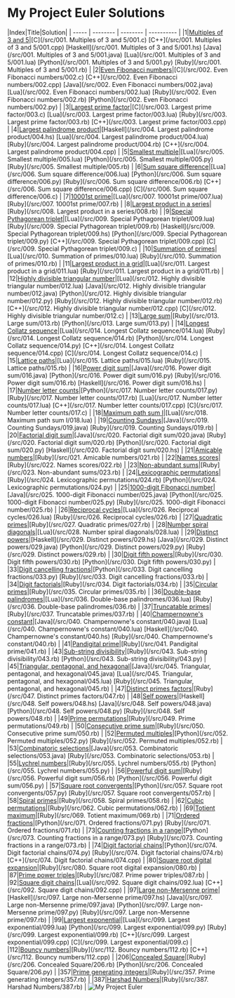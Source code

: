 My Project Euler Solutions
========
|Index|Title|Solution|
| ----- | -------- | -------- | ---------- |
|1|[Multiples of 3 and 5](https://projecteuler.net/problem=1)|[C](/src/001. Multiples of 3 and 5/001.c) [C++](/src/001. Multiples of 3 and 5/001.cpp) [Haskell](/src/001. Multiples of 3 and 5/001.hs) [Java](/src/001. Multiples of 3 and 5/001.java) [Lua](/src/001. Multiples of 3 and 5/001.lua) [Python](/src/001. Multiples of 3 and 5/001.py) [Ruby](/src/001. Multiples of 3 and 5/001.rb) |
|2|[Even Fibonacci numbers](https://projecteuler.net/problem=2)|[C](/src/002. Even Fibonacci numbers/002.c) [C++](/src/002. Even Fibonacci numbers/002.cpp) [Java](/src/002. Even Fibonacci numbers/002.java) [Lua](/src/002. Even Fibonacci numbers/002.lua) [Ruby](/src/002. Even Fibonacci numbers/002.rb) [Python](/src/002. Even Fibonacci numbers/002.py) |
|3|[Largest prime factor](https://projecteuler.net/problem=3)|[C](/src/003. Largest prime factor/003.c) [Lua](/src/003. Largest prime factor/003.lua) [Ruby](/src/003. Largest prime factor/003.rb) [C++](/src/003. Largest prime factor/003.cpp) |
|4|[Largest palindrome product](https://projecteuler.net/problem=4)|[Haskell](/src/004. Largest palindrome product/004.hs) [Lua](/src/004. Largest palindrome product/004.lua) [Ruby](/src/004. Largest palindrome product/004.rb) [C++](/src/004. Largest palindrome product/004.cpp) |
|5|[Smallest multiple](https://projecteuler.net/problem=5)|[Lua](/src/005. Smallest multiple/005.lua) [Python](/src/005. Smallest multiple/005.py) [Ruby](/src/005. Smallest multiple/005.rb) |
|6|[Sum square difference](https://projecteuler.net/problem=6)|[Lua](/src/006. Sum square difference/006.lua) [Python](/src/006. Sum square difference/006.py) [Ruby](/src/006. Sum square difference/006.rb) [C++](/src/006. Sum square difference/006.cpp) [C](/src/006. Sum square difference/006.c) |
|7|[10001st prime](https://projecteuler.net/problem=7)|[Lua](/src/007. 10001st prime/007.lua) [Ruby](/src/007. 10001st prime/007.rb) |
|8|[Largest product in a series](https://projecteuler.net/problem=8)|[Ruby](/src/008. Largest product in a series/008.rb) |
|9|[Special Pythagorean triplet](https://projecteuler.net/problem=9)|[Lua](/src/009. Special Pythagorean triplet/009.lua) [Ruby](/src/009. Special Pythagorean triplet/009.rb) [Haskell](/src/009. Special Pythagorean triplet/009.hs) [Python](/src/009. Special Pythagorean triplet/009.py) [C++](/src/009. Special Pythagorean triplet/009.cpp) [C](/src/009. Special Pythagorean triplet/009.c) |
|10|[Summation of primes](https://projecteuler.net/problem=10)|[Lua](/src/010. Summation of primes/010.lua) [Ruby](/src/010. Summation of primes/010.rb) |
|11|[Largest product in a grid](https://projecteuler.net/problem=11)|[Lua](/src/011. Largest product in a grid/011.lua) [Ruby](/src/011. Largest product in a grid/011.rb) |
|12|[Highly divisible triangular number](https://projecteuler.net/problem=12)|[Lua](/src/012. Highly divisible triangular number/012.lua) [Java](/src/012. Highly divisible triangular number/012.java) [Python](/src/012. Highly divisible triangular number/012.py) [Ruby](/src/012. Highly divisible triangular number/012.rb) [C++](/src/012. Highly divisible triangular number/012.cpp) [C](/src/012. Highly divisible triangular number/012.c) |
|13|[Large sum](https://projecteuler.net/problem=13)|[Ruby](/src/013. Large sum/013.rb) [Python](/src/013. Large sum/013.py) |
|14|[Longest Collatz sequence](https://projecteuler.net/problem=14)|[Lua](/src/014. Longest Collatz sequence/014.lua) [Ruby](/src/014. Longest Collatz sequence/014.rb) [Python](/src/014. Longest Collatz sequence/014.py) [C++](/src/014. Longest Collatz sequence/014.cpp) [C](/src/014. Longest Collatz sequence/014.c) |
|15|[Lattice paths](https://projecteuler.net/problem=15)|[Lua](/src/015. Lattice paths/015.lua) [Ruby](/src/015. Lattice paths/015.rb) |
|16|[Power digit sum](https://projecteuler.net/problem=16)|[Java](/src/016. Power digit sum/016.java) [Python](/src/016. Power digit sum/016.py) [Ruby](/src/016. Power digit sum/016.rb) [Haskell](/src/016. Power digit sum/016.hs) |
|17|[Number letter counts](https://projecteuler.net/problem=17)|[Python](/src/017. Number letter counts/017.py) [Ruby](/src/017. Number letter counts/017.rb) [Lua](/src/017. Number letter counts/017.lua) [C++](/src/017. Number letter counts/017.cpp) [C](/src/017. Number letter counts/017.c) |
|18|[Maximum path sum I](https://projecteuler.net/problem=18)|[Lua](/src/018. Maximum path sum I/018.lua) |
|19|[Counting Sundays](https://projecteuler.net/problem=19)|[Java](/src/019. Counting Sundays/019.java) [Ruby](/src/019. Counting Sundays/019.rb) |
|20|[Factorial digit sum](https://projecteuler.net/problem=20)|[Java](/src/020. Factorial digit sum/020.java) [Ruby](/src/020. Factorial digit sum/020.rb) [Python](/src/020. Factorial digit sum/020.py) [Haskell](/src/020. Factorial digit sum/020.hs) |
|21|[Amicable numbers](https://projecteuler.net/problem=21)|[Ruby](/src/021. Amicable numbers/021.rb) |
|22|[Names scores](https://projecteuler.net/problem=22)|[Ruby](/src/022. Names scores/022.rb) |
|23|[Non-abundant sums](https://projecteuler.net/problem=23)|[Ruby](/src/023. Non-abundant sums/023.rb) |
|24|[Lexicographic permutations](https://projecteuler.net/problem=24)|[Ruby](/src/024. Lexicographic permutations/024.rb) [Python](/src/024. Lexicographic permutations/024.py) |
|25|[1000-digit Fibonacci number](https://projecteuler.net/problem=25)|[Java](/src/025. 1000-digit Fibonacci number/025.java) [Python](/src/025. 1000-digit Fibonacci number/025.py) [Ruby](/src/025. 1000-digit Fibonacci number/025.rb) |
|26|[Reciprocal cycles](https://projecteuler.net/problem=26)|[Lua](/src/026. Reciprocal cycles/026.lua) [Ruby](/src/026. Reciprocal cycles/026.rb) |
|27|[Quadratic primes](https://projecteuler.net/problem=27)|[Ruby](/src/027. Quadratic primes/027.rb) |
|28|[Number spiral diagonals](https://projecteuler.net/problem=28)|[Lua](/src/028. Number spiral diagonals/028.lua) |
|29|[Distinct powers](https://projecteuler.net/problem=29)|[Haskell](/src/029. Distinct powers/029.hs) [Java](/src/029. Distinct powers/029.java) [Python](/src/029. Distinct powers/029.py) [Ruby](/src/029. Distinct powers/029.rb) |
|30|[Digit fifth powers](https://projecteuler.net/problem=30)|[Ruby](/src/030. Digit fifth powers/030.rb) [Python](/src/030. Digit fifth powers/030.py) |
|33|[Digit cancelling fractions](https://projecteuler.net/problem=33)|[Python](/src/033. Digit cancelling fractions/033.py) [Ruby](/src/033. Digit cancelling fractions/033.rb) |
|34|[Digit factorials](https://projecteuler.net/problem=34)|[Ruby](/src/034. Digit factorials/034.rb) |
|35|[Circular primes](https://projecteuler.net/problem=35)|[Ruby](/src/035. Circular primes/035.rb) |
|36|[Double-base palindromes](https://projecteuler.net/problem=36)|[Lua](/src/036. Double-base palindromes/036.lua) [Ruby](/src/036. Double-base palindromes/036.rb) |
|37|[Truncatable primes](https://projecteuler.net/problem=37)|[Ruby](/src/037. Truncatable primes/037.rb) |
|40|[Champernowne's constant](https://projecteuler.net/problem=40)|[Java](/src/040. Champernowne's constant/040.java) [Lua](/src/040. Champernowne's constant/040.lua) [Haskell](/src/040. Champernowne's constant/040.hs) [Ruby](/src/040. Champernowne's constant/040.rb) |
|41|[Pandigital prime](https://projecteuler.net/problem=41)|[Ruby](/src/041. Pandigital prime/041.rb) |
|43|[Sub-string divisibility](https://projecteuler.net/problem=43)|[Ruby](/src/043. Sub-string divisibility/043.rb) [Python](/src/043. Sub-string divisibility/043.py) |
|45|[Triangular, pentagonal, and hexagonal](https://projecteuler.net/problem=45)|[Java](/src/045. Triangular, pentagonal, and hexagonal/045.java) [Lua](/src/045. Triangular, pentagonal, and hexagonal/045.lua) [Ruby](/src/045. Triangular, pentagonal, and hexagonal/045.rb) |
|47|[Distinct primes factors](https://projecteuler.net/problem=47)|[Ruby](/src/047. Distinct primes factors/047.rb) |
|48|[Self powers](https://projecteuler.net/problem=48)|[Haskell](/src/048. Self powers/048.hs) [Java](/src/048. Self powers/048.java) [Python](/src/048. Self powers/048.py) [Ruby](/src/048. Self powers/048.rb) |
|49|[Prime permutations](https://projecteuler.net/problem=49)|[Ruby](/src/049. Prime permutations/049.rb) |
|50|[Consecutive prime sum](https://projecteuler.net/problem=50)|[Ruby](/src/050. Consecutive prime sum/050.rb) |
|52|[Permuted multiples](https://projecteuler.net/problem=52)|[Python](/src/052. Permuted multiples/052.py) [Ruby](/src/052. Permuted multiples/052.rb) |
|53|[Combinatoric selections](https://projecteuler.net/problem=53)|[Java](/src/053. Combinatoric selections/053.java) [Ruby](/src/053. Combinatoric selections/053.rb) |
|55|[Lychrel numbers](https://projecteuler.net/problem=55)|[Ruby](/src/055. Lychrel numbers/055.rb) [Python](/src/055. Lychrel numbers/055.py) |
|56|[Powerful digit sum](https://projecteuler.net/problem=56)|[Ruby](/src/056. Powerful digit sum/056.rb) [Python](/src/056. Powerful digit sum/056.py) |
|57|[Square root convergents](https://projecteuler.net/problem=57)|[Python](/src/057. Square root convergents/057.py) [Ruby](/src/057. Square root convergents/057.rb) |
|58|[Spiral primes](https://projecteuler.net/problem=58)|[Ruby](/src/058. Spiral primes/058.rb) |
|62|[Cubic permutations](https://projecteuler.net/problem=62)|[Ruby](/src/062. Cubic permutations/062.rb) |
|69|[Totient maximum](https://projecteuler.net/problem=69)|[Ruby](/src/069. Totient maximum/069.rb) |
|71|[Ordered fractions](https://projecteuler.net/problem=71)|[Python](/src/071. Ordered fractions/071.py) [Ruby](/src/071. Ordered fractions/071.rb) |
|73|[Counting fractions in a range](https://projecteuler.net/problem=73)|[Python](/src/073. Counting fractions in a range/073.py) [Ruby](/src/073. Counting fractions in a range/073.rb) |
|74|[Digit factorial chains](https://projecteuler.net/problem=74)|[Python](/src/074. Digit factorial chains/074.py) [Ruby](/src/074. Digit factorial chains/074.rb) [C++](/src/074. Digit factorial chains/074.cpp) |
|80|[Square root digital expansion](https://projecteuler.net/problem=80)|[Ruby](/src/080. Square root digital expansion/080.rb) |
|87|[Prime power triples](https://projecteuler.net/problem=87)|[Ruby](/src/087. Prime power triples/087.rb) |
|92|[Square digit chains](https://projecteuler.net/problem=92)|[Lua](/src/092. Square digit chains/092.lua) [C++](/src/092. Square digit chains/092.cpp) |
|97|[Large non-Mersenne prime](https://projecteuler.net/problem=97)|[Haskell](/src/097. Large non-Mersenne prime/097.hs) [Java](/src/097. Large non-Mersenne prime/097.java) [Python](/src/097. Large non-Mersenne prime/097.py) [Ruby](/src/097. Large non-Mersenne prime/097.rb) |
|99|[Largest exponential](https://projecteuler.net/problem=99)|[Lua](/src/099. Largest exponential/099.lua) [Python](/src/099. Largest exponential/099.py) [Ruby](/src/099. Largest exponential/099.rb) [C++](/src/099. Largest exponential/099.cpp) [C](/src/099. Largest exponential/099.c) |
|112|[Bouncy numbers](https://projecteuler.net/problem=112)|[Ruby](/src/112. Bouncy numbers/112.rb) [C++](/src/112. Bouncy numbers/112.cpp) |
|206|[Concealed Square](https://projecteuler.net/problem=206)|[Ruby](/src/206. Concealed Square/206.rb) [Python](/src/206. Concealed Square/206.py) |
|357|[Prime generating integers](https://projecteuler.net/problem=357)|[Ruby](/src/357. Prime generating integers/357.rb) |
|387|[Harshad Numbers](https://projecteuler.net/problem=387)|[Ruby](/src/387. Harshad Numbers/387.rb) |
![My Project Euler](https://projecteuler.net/profile/yuhao.png)
